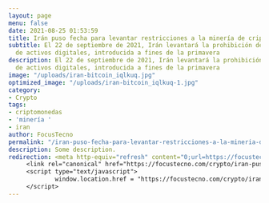 ```yaml
---
layout: page
menu: false
date: 2021-08-25 01:53:59
title: Irán puso fecha para levantar restricciones a la minería de criptomonedas
subtitle: El 22 de septiembre de 2021, Irán levantará la prohibición de extracción
  de activos digitales, introducida a fines de la primavera
description: El 22 de septiembre de 2021, Irán levantará la prohibición de extracción
  de activos digitales, introducida a fines de la primavera
image: "/uploads/iran-bitcoin_iqlkuq.jpg"
optimized_image: "/uploads/iran-bitcoin_iqlkuq-1.jpg"
category:
- Crypto
tags:
- criptomonedas
- 'minería '
- iran
author: FocusTecno
permalink: "/iran-puso-fecha-para-levantar-restricciones-a-la-mineria-de-criptomonedas/"
description: Some description.
redirection: <meta http-equiv="refresh" content="0;url=https://focustecno.com/crypto/iran-puso-fecha-para-levantar-restricciones-a-la-mineria-de-criptomonedas/"/>
     <link rel="canonical" href="https://focustecno.com/crypto/iran-puso-fecha-para-levantar-restricciones-a-la-mineria-de-criptomonedas/"/>
     <script type="text/javascript">
             window.location.href = "https://focustecno.com/crypto/iran-puso-fecha-para-levantar-restricciones-a-la-mineria-de-criptomonedas/"
     </script>
---
```


